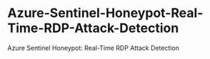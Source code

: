 # Azure-Sentinel-Honeypot-Real-Time-RDP-Attack-Detection
Azure Sentinel Honeypot: Real-Time RDP Attack Detection
